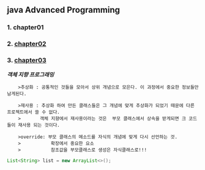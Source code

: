 ## java Advanced Programming

### 1. chapter01

### 2. [chapter02](https://github.com/OJUDAM/java-study-maven/tree/master/chapter02/src/main/java/kr/ac/gachon)

### 3. [chapter03](https://github.com/OJUDAM/java-study-maven/tree/master/chapter03/src/main/java/com/bit2020)

___객체 지향 프로그래밍___

```text
	>추상화 : 공통적인 것들을 모아서 상위 개념으로 모은다. 이 과정에서 중요한 정보들만 남게된다.
	
	>재사용 : 추상화 하여 만든 클래스들은 그 개념에 맞게 추상화가 되었기 때문에 다른 프로젝트에서 쓸 수 없다.
	>		객체 지향에서 재사용이라는 것은  부모 클래스에서 상속을 받게되면 크 코드들이 재사용 되는 것이다.
	
	>override: 부모 클래스의 메소드를 자식의 개념에 맞게 다시 선언하는 것.
	>  			확장에서 중요한 요소
	>			참조값을 부모클래스로 생성은 자식클래스로!!!
```

```java
List<String> list = new ArrayList<>();
```
